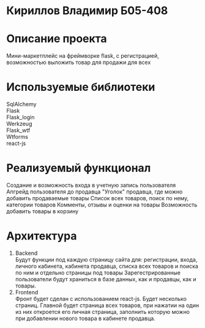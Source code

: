 # Кириллов Владимир Б05-408
# Описание проекта
Мини-маркетплейс на фреймворке flask, с регистрацией, возможностью выложить товар для продажи для всех
# Используемые библиотеки
SqlAlchemy\
Flask\
Flask_login\
Werkzeug\
Flask_wtf\
Wtforms\
react-js
# Реализуемый функционал
Создание и возможность входа в учетную запись пользователя
Апгрейд пользователя до продавца
"Уголок" продавца, где можно добавить продаваемые товары
Список всех товаров, поиск по нему, категории товаров
Комменты, отзывы и оценки на товары
Возможность добавить товары в корзину

# Архитектура
1) Backend\
Будут функции под каждую страницу сайта для: регистрации, входа, личного кабинета, кабинета продавца, списка всех товаров и поиска по ним и отдельно страницы под товары
Зарегестрированные пользователи будут храниться в базе данных, как и продавцы, как и товары.
2) Frontend\
Фронт будет сделан с использованием react-js. Будет несколько страниц. Главной будет страница всех товаров, при нажатии на один из них откроется его личная страница, заполнить которую можно при добавлении нового товара в кабинете продавца.